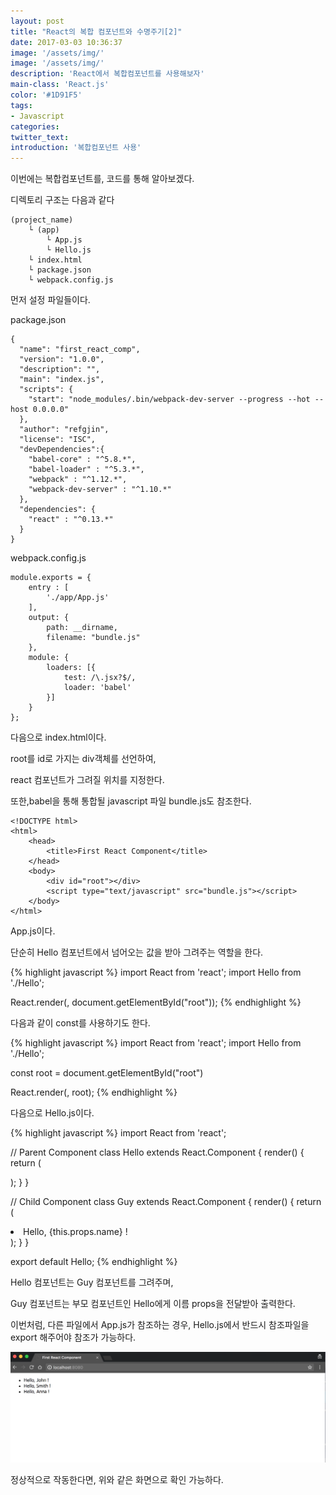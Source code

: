 ```yaml
---
layout: post
title: "React의 복합 컴포넌트와 수명주기[2]"
date: 2017-03-03 10:36:37
image: '/assets/img/'
image: '/assets/img/'
description: 'React에서 복합컴포넌트를 사용해보자'
main-class: 'React.js'
color: '#1D91F5'
tags:
- Javascript
categories:
twitter_text:
introduction: '복합컴포넌트 사용'
---
```


이번에는 복합컴포넌트를, 코드를 통해 알아보겠다.

디렉토리 구조는 다음과 같다

```
(project_name)
    └ (app)
        └ App.js
        └ Hello.js
    └ index.html
    └ package.json
    └ webpack.config.js
```

먼저 설정 파일들이다.

package.json
~~~
{
  "name": "first_react_comp",
  "version": "1.0.0",
  "description": "",
  "main": "index.js",
  "scripts": {
    "start": "node_modules/.bin/webpack-dev-server --progress --hot --host 0.0.0.0"
  },
  "author": "refgjin",
  "license": "ISC",
  "devDependencies":{
  	"babel-core" : "^5.8.*",
  	"babel-loader" : "^5.3.*",
  	"webpack" : "^1.12.*",
  	"webpack-dev-server" : "^1.10.*"
  },
  "dependencies": {
  	"react" : "^0.13.*"
  }
}
~~~

webpack.config.js
~~~
module.exports = {
	entry : [
		'./app/App.js'
	],
	output: {
		path: __dirname,
		filename: "bundle.js"
	},
	module: {
		loaders: [{
			test: /\.jsx?$/,
			loader: 'babel'
		}]
	}
};
~~~

다음으로 index.html이다.

root를 id로 가지는 div객체를 선언하여,

react 컴포넌트가 그려질 위치를 지정한다.

또한,babel을 통해 통합될 javascript 파일 bundle.js도 참조한다.

~~~
<!DOCTYPE html>
<html>
	<head>
		<title>First React Component</title>
	</head>
	<body>
		<div id="root"></div>
		<script type="text/javascript" src="bundle.js"></script>
	</body>
</html>
~~~


App.js이다. 

단순히 Hello 컴포넌트에서 넘어오는 값을 받아 그려주는 역할을 한다.

{% highlight javascript %}
import React from 'react';
import Hello from './Hello';

React.render(<Hello />, document.getElementById("root")); 
{% endhighlight %}

다음과 같이 const를 사용하기도 한다.

{% highlight javascript %}
import React from 'react';
import Hello from './Hello';

const root = document.getElementById("root")

React.render(<Hello />, root); 
{% endhighlight %}

다음으로 Hello.js이다.

{% highlight javascript %}
import React from 'react';

// Parent Component
class Hello extends React.Component {
	render() {
		return (
			<ul>
				<Guy name="John" />
				<Guy name="Smith" />
				<Guy name="Anna" />
			</ul>
		);
	}
}

// Child Component
class Guy extends React.Component {
	render() {
		return (
			<li>
				Hello, {this.props.name} !
			</li>
		);
	}
}

export default Hello;
{% endhighlight %}

Hello 컴포넌트는 Guy 컴포넌트를 그려주며, 

Guy 컴포넌트는 부모 컴포넌트인 Hello에게 이름 props을 전달받아 출력한다.

이번처럼, 다른 파일에서 App.js가 참조하는 경우, Hello.js에서 반드시 참조파일을 export 해주어야 참조가 가능하다.



![result](https://github.com/CalyFactory/CalyFactory.github.io/blob/master/assets/img/refgjin/post8.png?raw=true)

정상적으로 작동한다면, 위와 같은 화면으로 확인 가능하다.